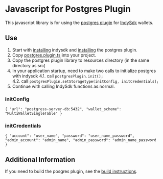 #  Javascript for Postgres Plugin

This javascript library is for using the [postgres plugin](https://github.com/hyperledger/indy-sdk/tree/master/experimental/plugins/postgres_storage)
for [IndySdk](https://github.com/hyperledger/indy-sdk) wallets. 

## Use
1. Start with [installing](https://github.com/hyperledger/indy-sdk/blob/master/README.md#installation) indysdk and [installing](https://github.com/hyperledger/indy-sdk/tree/master/experimental/plugins/postgres_storage#installing-and-testing-the-postgres-plug-in) the postgres plugin.
2. Copy [postgres.plugin.ts](./postgres.plugin.ts) into your project.
3. Copy the postgres plugin library to resources directory (in the same directory as src)
4. In your application startup, need to make two calls to initialize postgres with indysdk
4.1. call `postgresPlugin.init();`  
4.2. call `postgresPlugin.setStoragetype(initConfig, initCredentials);`
5. Continue with calling IndySdk functions as normal.

### initConfig
`{ "url": "postgress-server-db:5432", "wallet_scheme": "MultiWalletSingleTable" }`


### initCredentials
`{ "account": "user_name",
          "password": "user_name_password",
          "admin_account": "admin_name",
          "admin_password": "admin_name_password }`

## Additional Information
If you need to build the posgres plugin, see the [build instructions](https://github.com/hyperledger/indy-sdk/tree/master/experimental/plugins/postgres_storage).  
